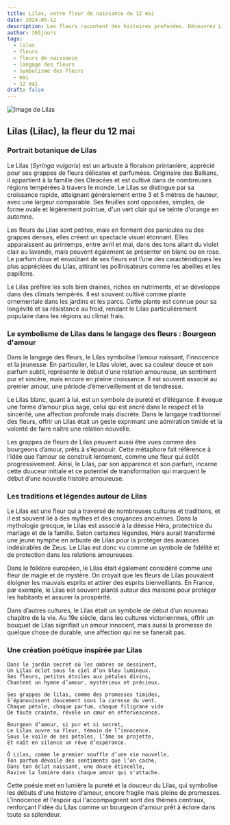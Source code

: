 ```yaml
---
title: Lilas, votre fleur de naissance du 12 mai
date: 2024-05-12
description: Les fleurs racontent des histoires profondes. Découvrez Lilas, votre fleur de naissance du 12 mai, ses symboles et récits fascinants. Plongez dans sa signification et son langage unique dans l'art floral.
author: 365jours
tags:
  - lilas
  - fleurs
  - fleurs de naissance
  - langage des fleurs
  - symbolisme des fleurs
  - mai
  - 12 mai
draft: false
---
```


![Image de Lilas](https://cdn.pixabay.com/photo/2019/05/05/21/02/lilac-4181712_640.jpg#center)


## Lilas (Lilac), la fleur du 12 mai

### Portrait botanique de Lilas

Le Lilas (_Syringa vulgaris_) est un arbuste à floraison printanière, apprécié pour ses grappes de fleurs délicates et parfumées. Originaire des Balkans, il appartient à la famille des Oleacées et est cultivé dans de nombreuses régions tempérées à travers le monde. Le Lilas se distingue par sa croissance rapide, atteignant généralement entre 3 et 5 mètres de hauteur, avec une largeur comparable. Ses feuilles sont opposées, simples, de forme ovale et légèrement pointue, d'un vert clair qui se teinte d'orange en automne.

Les fleurs du Lilas sont petites, mais en formant des panicules ou des grappes denses, elles créent un spectacle visuel étonnant. Elles apparaissent au printemps, entre avril et mai, dans des tons allant du violet clair au lavande, mais peuvent également se présenter en blanc ou en rose. Le parfum doux et envoûtant de ses fleurs est l’une des caractéristiques les plus appréciées du Lilas, attirant les pollinisateurs comme les abeilles et les papillons.

Le Lilas préfère les sols bien drainés, riches en nutriments, et se développe dans des climats tempérés. Il est souvent cultivé comme plante ornementale dans les jardins et les parcs. Cette plante est connue pour sa longévité et sa résistance au froid, rendant le Lilas particulièrement populaire dans les régions au climat frais.

### Le symbolisme de Lilas dans le langage des fleurs : Bourgeon d'amour

Dans le langage des fleurs, le Lilas symbolise l’amour naissant, l’innocence et la jeunesse. En particulier, le Lilas violet, avec sa couleur douce et son parfum subtil, représente le début d’une relation amoureuse, un sentiment pur et sincère, mais encore en pleine croissance. Il est souvent associé au premier amour, une période d’émerveillement et de tendresse.

Le Lilas blanc, quant à lui, est un symbole de pureté et d’élégance. Il évoque une forme d’amour plus sage, celui qui est ancré dans le respect et la sincérité, une affection profonde mais discrète. Dans le langage traditionnel des fleurs, offrir un Lilas était un geste exprimant une admiration timide et la volonté de faire naître une relation nouvelle.

Les grappes de fleurs de Lilas peuvent aussi être vues comme des bourgeons d’amour, prêts à s’épanouir. Cette métaphore fait référence à l’idée que l’amour se construit lentement, comme une fleur qui éclôt progressivement. Ainsi, le Lilas, par son apparence et son parfum, incarne cette douceur initiale et ce potentiel de transformation qui marquent le début d’une nouvelle histoire amoureuse.

### Les traditions et légendes autour de Lilas

Le Lilas est une fleur qui a traversé de nombreuses cultures et traditions, et il est souvent lié à des mythes et des croyances anciennes. Dans la mythologie grecque, le Lilas est associé à la déesse Héra, protectrice du mariage et de la famille. Selon certaines légendes, Héra aurait transformé une jeune nymphe en arbuste de Lilas pour la protéger des avances indésirables de Zeus. Le Lilas est donc vu comme un symbole de fidélité et de protection dans les relations amoureuses.

Dans le folklore européen, le Lilas était également considéré comme une fleur de magie et de mystère. On croyait que les fleurs de Lilas pouvaient éloigner les mauvais esprits et attirer des esprits bienveillants. En France, par exemple, le Lilas est souvent planté autour des maisons pour protéger les habitants et assurer la prospérité.

Dans d’autres cultures, le Lilas était un symbole de début d’un nouveau chapitre de la vie. Au 19e siècle, dans les cultures victoriennnes, offrir un bouquet de Lilas signifiait un amour innocent, mais aussi la promesse de quelque chose de durable, une affection qui ne se fanerait pas.

### Une création poétique inspirée par Lilas

```
Dans le jardin secret où les ombres se dessinent,
Un Lilas éclot sous le ciel d’un bleu lumineux.
Ses fleurs, petites étoiles aux pétales divins,
Chantent un hymne d’amour, mystérieux et précieux.

Ses grappes de lilas, comme des promesses timides,
S’épanouissent doucement sous la caresse du vent.
Chaque pétale, chaque parfum, chaque filigrane vide
De toute crainte, révèle un cœur en effervescence.

Bourgeon d’amour, si pur et si secret,
Le Lilas ouvre sa fleur, témoin de l’innocence.
Sous le voile de ses pétales, l’âme se projette,
Et naît en silence un rêve d’espérance.

Ô Lilas, comme le premier souffle d’une vie nouvelle,
Ton parfum dévoile des sentiments que l’on cache,
Dans ton éclat naissant, une douce étincelle,
Ravive la lumière dans chaque amour qui s'attache.
```

Cette poésie met en lumière la pureté et la douceur du Lilas, qui symbolise les débuts d'une histoire d'amour, encore fragile mais pleine de promesses. L'innocence et l'espoir qui l'accompagnent sont des thèmes centraux, renforçant l'idée du Lilas comme un bourgeon d'amour prêt à éclore dans toute sa splendeur.


